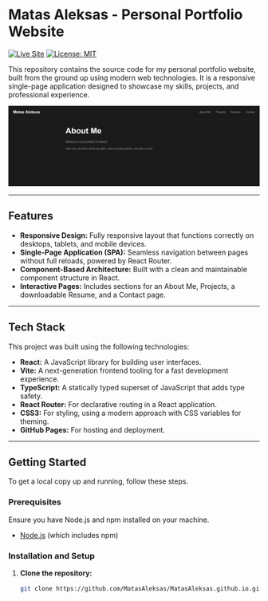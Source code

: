 # Matas Aleksas - Personal Portfolio Website

[![Live Site](https://img.shields.io/badge/Live_Site-View_Portfolio-green?style=for-the-badge&logo=icloud)](https://matasaleksas.github.io)
[![License: MIT](https://img.shields.io/badge/License-MIT-blue.svg?style=for-the-badge)](https://opensource.org/licenses/MIT)

This repository contains the source code for my personal portfolio website, built from the ground up using modern web technologies. It is a responsive single-page application designed to showcase my skills, projects, and professional experience.

![Portfolio Screenshot](./public/portfolio-screenshot.png)

---

## Features

- **Responsive Design:** Fully responsive layout that functions correctly on desktops, tablets, and mobile devices.
- **Single-Page Application (SPA):** Seamless navigation between pages without full reloads, powered by React Router.
- **Component-Based Architecture:** Built with a clean and maintainable component structure in React.
- **Interactive Pages:** Includes sections for an About Me, Projects, a downloadable Resume, and a Contact page.

---

## Tech Stack

This project was built using the following technologies:

- **React:** A JavaScript library for building user interfaces.
- **Vite:** A next-generation frontend tooling for a fast development experience.
- **TypeScript:** A statically typed superset of JavaScript that adds type safety.
- **React Router:** For declarative routing in a React application.
- **CSS3:** For styling, using a modern approach with CSS variables for theming.
- **GitHub Pages:** For hosting and deployment.

---

## Getting Started

To get a local copy up and running, follow these steps.

### Prerequisites

Ensure you have Node.js and npm installed on your machine.
- [Node.js](https://nodejs.org/) (which includes npm)

### Installation and Setup

1. **Clone the repository:**
   ```sh
   git clone https://github.com/MatasAleksas/MatasAleksas.github.io.git
